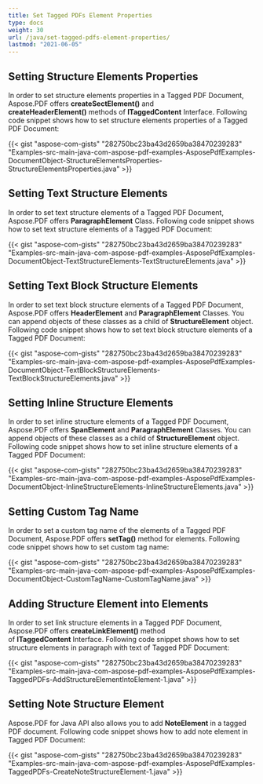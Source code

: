 ```yaml
---
title: Set Tagged PDFs Element Properties
type: docs
weight: 30
url: /java/set-tagged-pdfs-element-properties/
lastmod: "2021-06-05"
---
```


## **Setting Structure Elements Properties**
In order to set structure elements properties in a Tagged PDF Document, Aspose.PDF offers **createSectElement()** and **createHeaderElement()** methods of **ITaggedContent** Interface. Following code snippet shows how to set structure elements properties of a Tagged PDF Document:

{{< gist "aspose-com-gists" "282750bc23ba43d2659ba38470239283" "Examples-src-main-java-com-aspose-pdf-examples-AsposePdfExamples-DocumentObject-StructureElementsProperties-StructureElementsProperties.java" >}}
## **Setting Text Structure Elements**
In order to set text structure elements of a Tagged PDF Document, Aspose.PDF offers **ParagraphElement** Class. Following code snippet shows how to set text structure elements of a Tagged PDF Document:

{{< gist "aspose-com-gists" "282750bc23ba43d2659ba38470239283" "Examples-src-main-java-com-aspose-pdf-examples-AsposePdfExamples-DocumentObject-TextStructureElements-TextStructureElements.java" >}}
## **Setting Text Block Structure Elements**
In order to set text block structure elements of a Tagged PDF Document, Aspose.PDF offers **HeaderElement** and **ParagraphElement** Classes. You can append objects of these classes as a child of **StructureElement** object. Following code snippet shows how to set text block structure elements of a Tagged PDF Document:

{{< gist "aspose-com-gists" "282750bc23ba43d2659ba38470239283" "Examples-src-main-java-com-aspose-pdf-examples-AsposePdfExamples-DocumentObject-TextBlockStructureElements-TextBlockStructureElements.java" >}}
## **Setting Inline Structure Elements**
In order to set inline structure elements of a Tagged PDF Document, Aspose.PDF offers **SpanElement** and **ParagraphElement** Classes. You can append objects of these classes as a child of **StructureElement** object. Following code snippet shows how to set inline structure elements of a Tagged PDF Document:

{{< gist "aspose-com-gists" "282750bc23ba43d2659ba38470239283" "Examples-src-main-java-com-aspose-pdf-examples-AsposePdfExamples-DocumentObject-InlineStructureElements-InlineStructureElements.java" >}}
## **Setting Custom Tag Name**
In order to set a custom tag name of the elements of a Tagged PDF Document, Aspose.PDF offers **setTag()** method for elements. Following code snippet shows how to set custom tag name:

{{< gist "aspose-com-gists" "282750bc23ba43d2659ba38470239283" "Examples-src-main-java-com-aspose-pdf-examples-AsposePdfExamples-DocumentObject-CustomTagName-CustomTagName.java" >}}
## **Adding Structure Element into Elements**
In order to set link structure elements in a Tagged PDF Document, Aspose.PDF offers **createLinkElement()** method of **ITaggedContent** Interface. Following code snippet shows how to set structure elements in paragraph with text of Tagged PDF Document:

{{< gist "aspose-com-gists" "282750bc23ba43d2659ba38470239283" "Examples-src-main-java-com-aspose-pdf-examples-AsposePdfExamples-TaggedPDFs-AddStructureElementIntoElement-1.java" >}}
## **Setting Note Structure Element**
Aspose.PDF for Java API also allows you to add **NoteElement** in a tagged PDF document. Following code snippet shows how to add note element in Tagged PDF Document:

{{< gist "aspose-com-gists" "282750bc23ba43d2659ba38470239283" "Examples-src-main-java-com-aspose-pdf-examples-AsposePdfExamples-TaggedPDFs-CreateNoteStructureElement-1.java" >}}
